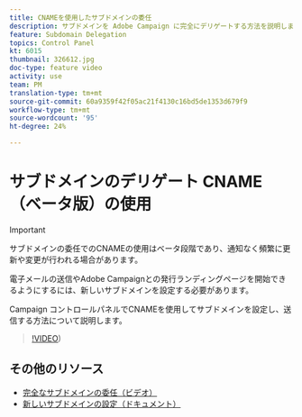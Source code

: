 ```yaml
---
title: CNAMEを使用したサブドメインの委任
description: サブドメインを Adobe Campaign に完全にデリゲートする方法を説明します。
feature: Subdomain Delegation
topics: Control Panel
kt: 6015
thumbnail: 326612.jpg
doc-type: feature video
activity: use
team: PM
translation-type: tm+mt
source-git-commit: 60a9359f42f05ac21f4130c16bd5de1353d679f9
workflow-type: tm+mt
source-wordcount: '95'
ht-degree: 24%

---
```



# サブドメインのデリゲート CNAME（ベータ版）の使用

>[!IMPORTANT]
>
> サブドメインの委任でのCNAMEの使用はベータ段階であり、通知なく頻繁に更新や変更が行われる場合があります。

電子メールの送信やAdobe Campaignとの発行ランディングページを開始できるようにするには、新しいサブドメインを設定する必要があります。

Campaign コントロールパネルでCNAMEを使用してサブドメインを設定し、送信する方法について説明します。

>[!VIDEO](https://video.tv.adobe.com/v/326612?quality=12))

## その他のリソース

* [完全なサブドメインの委任（ビデオ）](./subdomain-delegation.md)
* [新しいサブドメインの設定（ドキュメント）](https://docs.adobe.com/content/help/ja-JP/control-panel/using/subdomains-and-certificates/setting-up-new-subdomain.html)
